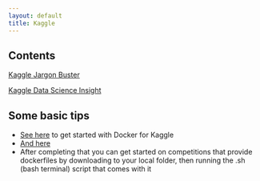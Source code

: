 ```yaml
---
layout: default
title: Kaggle
---
```


## Contents

[Kaggle Jargon Buster](./kagglejargonbuster)

[Kaggle Data Science Insight](./kaggleinsight)


## Some basic tips

* [See here](http://blog.kaggle.com/2016/02/05/how-to-get-started-with-data-science-in-containers/) to get started with Docker for Kaggle
* [And here](https://www.kaggle.com/general/20036#)
* After completing that you can get started on competitions that provide dockerfiles by downloading to your local folder, then running the .sh (bash terminal) script that comes with it
